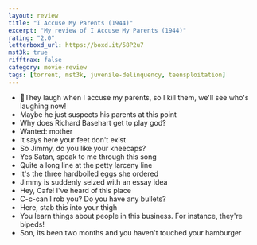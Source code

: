 ```yaml
---
layout: review
title: "I Accuse My Parents (1944)"
excerpt: "My review of I Accuse My Parents (1944)"
rating: "2.0"
letterboxd_url: https://boxd.it/58P2u7
mst3k: true
rifftrax: false
category: movie-review
tags: [torrent, mst3k, juvenile-delinquency, teensploitation]
---
```


- 🎵They laugh when I accuse my parents, so I kill them, we'll see who's laughing now!
- Maybe he just suspects his parents at this point
- Why does Richard Basehart get to play god?
- Wanted: mother
- It says here your feet don't exist
- So Jimmy, do you like your kneecaps?
- Yes Satan, speak to me through this song
- Quite a long line at the petty larceny line
- It's the three hardboiled eggs she ordered
- Jimmy is suddenly seized with an essay idea
- Hey, Cafe! I've heard of this place
- C-c-can I rob you? Do you have any bullets?
- Here, stab this into your thigh
- You learn things about people in this business. For instance, they're bipeds!
- Son, its been two months and you haven't touched your hamburger
